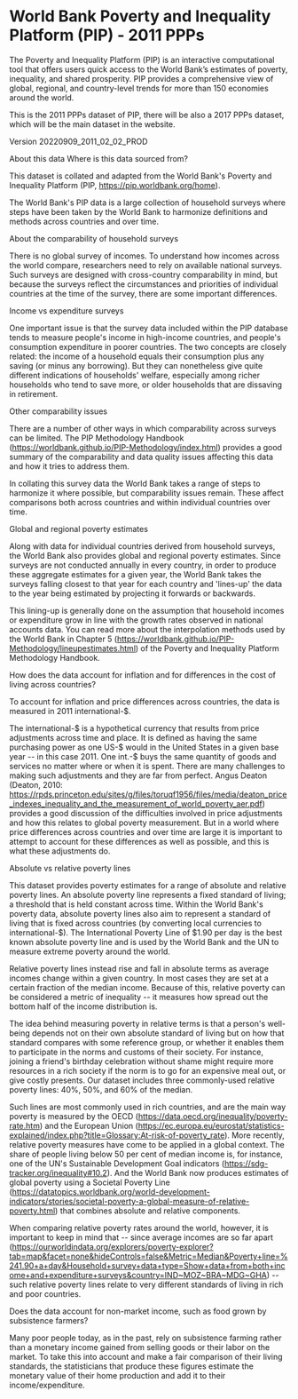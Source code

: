 # World Bank Poverty and Inequality Platform (PIP) - 2011 PPPs

The Poverty and Inequality Platform (PIP) is an interactive computational tool that offers users quick access to the World Bank’s estimates of poverty, inequality, and shared prosperity. PIP provides a comprehensive view of global, regional, and country-level trends for more than 150 economies around the world.

This is the 2011 PPPs dataset of PIP, there will be also a 2017 PPPs dataset, which will be the main dataset in the website.

Version 20220909_2011_02_02_PROD

About this data
Where is this data sourced from?

This dataset is collated and adapted from the World Bank's Poverty and Inequality Platform (PIP, https://pip.worldbank.org/home).

The World Bank's PIP data is a large collection of household surveys where steps have been taken by the World Bank to harmonize definitions and methods across countries and over time.

About the comparability of household surveys

There is no global survey of incomes. To understand how incomes across the world compare, researchers need to rely on available national surveys.
Such surveys are designed with cross-country comparability in mind, but because the surveys reflect the circumstances and priorities of individual countries at the time of the survey, there are some important differences.

Income vs expenditure surveys

One important issue is that the survey data included within the PIP database tends to measure people's income in high-income countries, and people's consumption expenditure in poorer countries. The two concepts are closely related: the income of a household equals their consumption plus any saving (or minus any borrowing). But they can nonetheless give quite different indications of households' welfare, especially among richer households who tend to save more, or older households that are dissaving in retirement.

Other comparability issues

There are a number of other ways in which comparability across surveys can be limited. The PIP Methodology Handbook (https://worldbank.github.io/PIP-Methodology/index.html) provides a good summary of the comparability and data quality issues affecting this data and how it tries to address them.

In collating this survey data the World Bank takes a range of steps to harmonize it where possible, but comparability issues remain. These affect comparisons both across countries and within individual countries over time.

Global and regional poverty estimates

Along with data for individual countries derived from household surveys, the World Bank also provides global and regional poverty estimates. Since surveys are not conducted annually in every country, in order to produce these aggregate estimates for a given year, the World Bank takes the surveys falling closest to that year for each country and 'lines-up' the data to the year being estimated by projecting it forwards or backwards.

This lining-up is generally done on the assumption that household incomes or expenditure grow in line with the growth rates observed in national accounts data. You can read more about the interpolation methods used by the World Bank in Chapter 5 (https://worldbank.github.io/PIP-Methodology/lineupestimates.html) of the Poverty and Inequality Platform Methodology Handbook.

How does the data account for inflation and for differences in the cost of living across countries?

To account for inflation and price differences across countries, the data is measured in 2011 international-$.

The international-$ is a hypothetical currency that results from price adjustments across time and place. It is defined as having the same purchasing power as one US-$ would in the United States in a given base year -- in this case 2011. One int.-$ buys the same quantity of goods and services no matter where or when it is spent.
There are many challenges to making such adjustments and they are far from perfect. Angus Deaton (Deaton, 2010: https://rpds.princeton.edu/sites/g/files/toruqf1956/files/media/deaton_price_indexes_inequality_and_the_measurement_of_world_poverty_aer.pdf) provides a good discussion of the difficulties involved in price adjustments and how this relates to global poverty measurement.
But in a world where price differences across countries and over time are large it is important to attempt to account for these differences as well as possible, and this is what these adjustments do.

Absolute vs relative poverty lines

This dataset provides poverty estimates for a range of absolute and relative poverty lines.
An absolute poverty line represents a fixed standard of living; a threshold that is held constant across time. Within the World Bank's poverty data, absolute poverty lines also aim to represent a standard of living that is fixed across countries (by converting local currencies to international-$). The International Poverty Line of $1.90 per day is the best known absolute poverty line and is used by the World Bank and the UN to measure extreme poverty around the world.

Relative poverty lines instead rise and fall in absolute terms as average incomes change within a given country. In most cases they are set at a certain fraction of the median income. Because of this, relative poverty can be considered a metric of inequality -- it measures how spread out the bottom half of the income distribution is.

The idea behind measuring poverty in relative terms is that a person's well-being depends not on their own absolute standard of living but on how that standard compares with some reference group, or whether it enables them to participate in the norms and customs of their society. For instance, joining a friend's birthday celebration without shame might require more resources in a rich society if the norm is to go for an expensive meal out, or give costly presents.
Our dataset includes three commonly-used relative poverty lines: 40%, 50%, and 60% of the median.

Such lines are most commonly used in rich countries, and are the main way poverty is measured by the OECD (https://data.oecd.org/inequality/poverty-rate.htm) and the European Union (https://ec.europa.eu/eurostat/statistics-explained/index.php?title=Glossary:At-risk-of-poverty_rate).
More recently, relative poverty measures have come to be applied in a global context. The share of people living below 50 per cent of median income is, for instance, one of the UN's Sustainable Development Goal indicators (https://sdg-tracker.org/inequality#10.2). And the World Bank now produces estimates of global poverty using a Societal Poverty Line (https://datatopics.worldbank.org/world-development-indicators/stories/societal-poverty-a-global-measure-of-relative-poverty.html) that combines absolute and relative components.

When comparing relative poverty rates around the world, however, it is important to keep in mind that -- since  average incomes are so far apart (https://ourworldindata.org/explorers/poverty-explorer?tab=map&facet=none&hideControls=false&Metric=Median&Poverty+line=%241.90+a+day&Household+survey+data+type=Show+data+from+both+income+and+expenditure+surveys&country=IND~MOZ~BRA~MDG~GHA) -- such relative poverty lines relate to very different standards of living in rich and poor countries.

Does the data account for non-market income, such as food grown by subsistence farmers?

Many poor people today, as in the past, rely on subsistence farming rather than a monetary income gained from selling goods or their labor on the market. To take this into account and make a fair comparison of their living standards, the statisticians that produce these figures estimate the monetary value of their home production and add it to their income/expenditure.